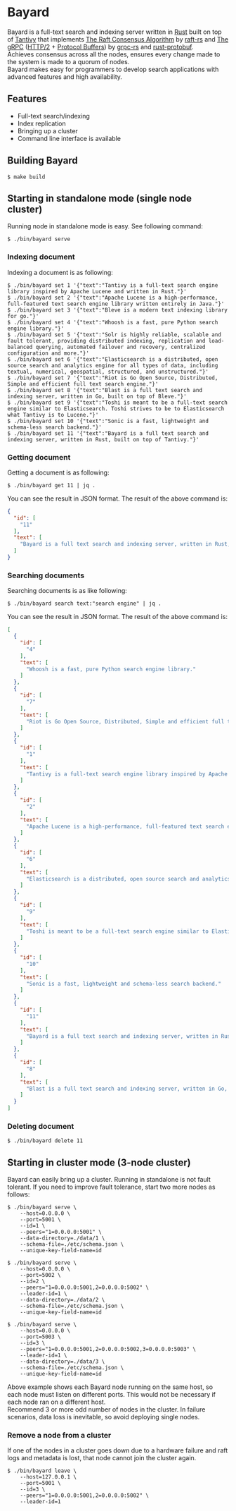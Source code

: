 # Bayard

Bayard is a full-text search and indexing server written in [Rust](https://www.rust-lang.org/) built on top of [Tantivy](https://github.com/tantivy-search/tantivy) that implements [The Raft Consensus Algorithm](https://raft.github.io/) by [raft-rs](https://github.com/tikv/raft-rs) and [The gRPC](https://grpc.io/) ([HTTP/2](https://en.wikipedia.org/wiki/HTTP/2) + [Protocol Buffers](https://developers.google.com/protocol-buffers)) by [grpc-rs](https://github.com/tikv/grpc-rs) and [rust-protobuf](https://github.com/stepancheg/rust-protobuf).  
Achieves consensus across all the nodes, ensures every change made to the system is made to a quorum of nodes.  
Bayard makes easy for programmers to develop search applications with advanced features and high availability.


## Features

- Full-text search/indexing
- Index replication
- Bringing up a cluster
- Command line interface is available


## Building Bayard

```text
$ make build
```


## Starting in standalone mode (single node cluster)

Running node in standalone mode is easy. See following command:

```text
$ ./bin/bayard serve
```

### Indexing document

Indexing a document is as following:

```text
$ ./bin/bayard set 1 '{"text":"Tantivy is a full-text search engine library inspired by Apache Lucene and written in Rust."}'
$ ./bin/bayard set 2 '{"text":"Apache Lucene is a high-performance, full-featured text search engine library written entirely in Java."}'
$ ./bin/bayard set 3 '{"text":"Bleve is a modern text indexing library for go."}'
$ ./bin/bayard set 4 '{"text":"Whoosh is a fast, pure Python search engine library."}'
$ ./bin/bayard set 5 '{"text":"Solr is highly reliable, scalable and fault tolerant, providing distributed indexing, replication and load-balanced querying, automated failover and recovery, centralized configuration and more."}'
$ ./bin/bayard set 6 '{"text":"Elasticsearch is a distributed, open source search and analytics engine for all types of data, including textual, numerical, geospatial, structured, and unstructured."}'
$ ./bin/bayard set 7 '{"text":"Riot is Go Open Source, Distributed, Simple and efficient full text search engine."}'
$ ./bin/bayard set 8 '{"text":"Blast is a full text search and indexing server, written in Go, built on top of Bleve."}'
$ ./bin/bayard set 9 '{"text":"Toshi is meant to be a full-text search engine similar to Elasticsearch. Toshi strives to be to Elasticsearch what Tantivy is to Lucene."}'
$ ./bin/bayard set 10 '{"text":"Sonic is a fast, lightweight and schema-less search backend."}'
$ ./bin/bayard set 11 '{"text":"Bayard is a full text search and indexing server, written in Rust, built on top of Tantivy."}'
```

### Getting document

Getting a document is as following:

```text
$ ./bin/bayard get 11 | jq .
```

You can see the result in JSON format. The result of the above command is:

```json
{
  "id": [
    "11"
  ],
  "text": [
    "Bayard is a full text search and indexing server, written in Rust, built on top of Tantivy."
  ]
}
```

### Searching documents

Searching documents is as like following:

```
$ ./bin/bayard search text:"search engine" | jq .
```

You can see the result in JSON format. The result of the above command is:

```json
[
  {
    "id": [
      "4"
    ],
    "text": [
      "Whoosh is a fast, pure Python search engine library."
    ]
  },
  {
    "id": [
      "7"
    ],
    "text": [
      "Riot is Go Open Source, Distributed, Simple and efficient full text search engine."
    ]
  },
  {
    "id": [
      "1"
    ],
    "text": [
      "Tantivy is a full-text search engine library inspired by Apache Lucene and written in Rust."
    ]
  },
  {
    "id": [
      "2"
    ],
    "text": [
      "Apache Lucene is a high-performance, full-featured text search engine library written entirely in Java."
    ]
  },
  {
    "id": [
      "6"
    ],
    "text": [
      "Elasticsearch is a distributed, open source search and analytics engine for all types of data, including textual, numerical, geospatial, structured, and unstructured."
    ]
  },
  {
    "id": [
      "9"
    ],
    "text": [
      "Toshi is meant to be a full-text search engine similar to Elasticsearch. Toshi strives to be to Elasticsearch what Tantivy is to Lucene."
    ]
  },
  {
    "id": [
      "10"
    ],
    "text": [
      "Sonic is a fast, lightweight and schema-less search backend."
    ]
  },
  {
    "id": [
      "11"
    ],
    "text": [
      "Bayard is a full text search and indexing server, written in Rust, built on top of Tantivy."
    ]
  },
  {
    "id": [
      "8"
    ],
    "text": [
      "Blast is a full text search and indexing server, written in Go, built on top of Bleve."
    ]
  }
]
```

### Deleting document

```
$ ./bin/bayard delete 11
```


## Starting in cluster mode (3-node cluster)

Bayard can easily bring up a cluster. Running in standalone is not fault tolerant. If you need to improve fault tolerance, start two more nodes as follows:

```
$ ./bin/bayard serve \
    --host=0.0.0.0 \
    --port=5001 \
    --id=1 \
    --peers="1=0.0.0.0:5001" \
    --data-directory=./data/1 \
    --schema-file=./etc/schema.json \
    --unique-key-field-name=id

$ ./bin/bayard serve \
    --host=0.0.0.0 \
    --port=5002 \
    --id=2 \
    --peers="1=0.0.0.0:5001,2=0.0.0.0:5002" \
    --leader-id=1 \
    --data-directory=./data/2 \
    --schema-file=./etc/schema.json \
    --unique-key-field-name=id

$ ./bin/bayard serve \
    --host=0.0.0.0 \
    --port=5003 \
    --id=3 \
    --peers="1=0.0.0.0:5001,2=0.0.0.0:5002,3=0.0.0.0:5003" \
    --leader-id=1 \
    --data-directory=./data/3 \
    --schema-file=./etc/schema.json \
    --unique-key-field-name=id
```

Above example shows each Bayard node running on the same host, so each node must listen on different ports. This would not be necessary if each node ran on a different host.  
Recommend 3 or more odd number of nodes in the cluster. In failure scenarios, data loss is inevitable, so avoid deploying single nodes.

### Remove a node from a cluster

If one of the nodes in a cluster goes down due to a hardware failure and raft logs and metadata is lost, that node cannot join the cluster again.

```
$ ./bin/bayard leave \
    --host=127.0.0.1 \
    --port=5001 \
    --id=3 \
    --peers="1=0.0.0.0:5001,2=0.0.0.0:5002" \
    --leader-id=1
```
